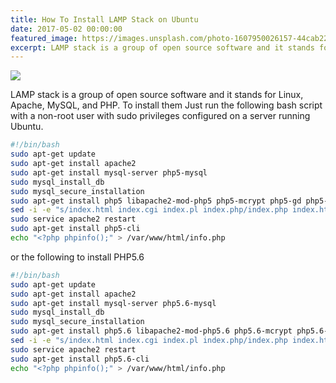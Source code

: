 ```yaml
---
title: How To Install LAMP Stack on Ubuntu
date: 2017-05-02 00:00:00
featured_image: https://images.unsplash.com/photo-1607950026157-44cab229b733?q=75&fm=jpg&w=1000&fit=max
excerpt: LAMP stack is a group of open source software and it stands for Linux, Apache, MySQL, and PHP. To install them Just run the following bash script with a non-root user with sudo privileges configured on a server running Ubuntu.
---
```


![](https://images.unsplash.com/photo-1607950026157-44cab229b733?q=75&fm=jpg&w=1000&fit=max)

LAMP stack is a group of open source software and it stands for Linux, Apache, MySQL, and PHP. To install them Just run the following bash script with a non-root user with sudo privileges configured on a server running Ubuntu.


```bash
#!/bin/bash
sudo apt-get update
sudo apt-get install apache2
sudo apt-get install mysql-server php5-mysql
sudo mysql_install_db
sudo mysql_secure_installation
sudo apt-get install php5 libapache2-mod-php5 php5-mcrypt php5-gd php5-curl php5-cli
sed -i -e "s/index.html index.cgi index.pl index.php/index.php index.html index.cgi index.pl/" /etc/apache2/mods-enabled/dir.conf
sudo service apache2 restart
sudo apt-get install php5-cli
echo "<?php phpinfo();" > /var/www/html/info.php
```

or the following to install PHP5.6

```bash
#!/bin/bash
sudo apt-get update
sudo apt-get install apache2
sudo apt-get install mysql-server php5.6-mysql
sudo mysql_install_db
sudo mysql_secure_installation
sudo apt-get install php5.6 libapache2-mod-php5.6 php5.6-mcrypt php5.6-gd php5.6-curl php5.6-cli
sed -i -e "s/index.html index.cgi index.pl index.php/index.php index.html index.cgi index.pl/" /etc/apache2/mods-enabled/dir.conf
sudo service apache2 restart
sudo apt-get install php5.6-cli
echo "<?php phpinfo();" > /var/www/html/info.php
```
